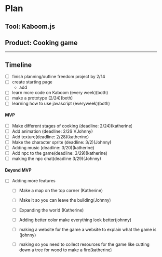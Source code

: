 # Plan

## Tool: Kaboom.js
## Product: Cooking game

---

## Timeline
- [ ] finish planning/outline freedom project by 2/14 
- [ ] create starting page
   - add
- [ ] learn more code on Kaboom (every week)(both) 
- [ ] make a prototype (2/24)(both) 
- [ ] learning how to use javascript (everyweek)(both) 

#### MVP

 - [ ] Make different stages of cooking (deadline: 2/24)(katherine)
 - [ ] Add animation (deadline: 2/26 )(Johnny)
 - [ ] Add texture(deadline: 2/28)(katherine)
 - [ ] Make the character sprite (deadline: 3/2)(Johnny)
 - [ ] Adding music (deadline: 3/20)(katherine)
 - [ ] Add npc to the game(deadline: 3/29)(katherine)
 - [ ] making the npc chat(deadline 3/29)(Johnny)

#### Beyond MVP

- [ ] Adding more features 
  - [ ] Make a map on the top corner (Katherine)
  - [ ] Make it so you can leave the building(Johnny)
  - [ ] Expanding the world (Katherine)
  - [ ] Adding better color make everything look better(johnny)
  - [ ] making a website for the game a website to explain what the game is (johnny)
  - [ ] making so you need to collect resources for the game like cutting down a tree for wood to make a fire(katherine)


<!-- EXAMPLE

## Tool: APIs
## Product: Green Glass Door riddle app

## Timeline

### MVP

- [ ] Front-end
  - [x] Webpage to collect input from user (deadline: 4/15)
  - [ ] Webpage to display "yes, but a ___ can't" or "no, but a ___ can" (deadline: 5/1)
- [x] Back-end
  - [x] Use regex to test whether or not the word can go through the GGD (deadline: 3/1)
  - [x] Use the Twinword API to find related words (deadline: 3/15)
    - [ ] Iterate through the words until an opposite example can be found (deadline: 4/1)

#### Beyond MVP

- [ ] Use another API to make sure the opposite example is a noun
- [ ] Automate notification of API limit to make sure I don’t exceed free quota
- [ ] A multiple choice quizzer that will test the user’s knowledge of the solution

-->





<!-- DO NOT USE THIS YET

| Name | Glows | Grows |
| -------- | ------- | ------- |
|   |   |
|   |   |
|   |   |
|   |   |
|   |   |
|   |   |

-->
